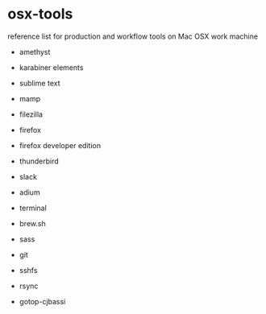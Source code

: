 # osx-tools
reference list for production and workflow tools on Mac OSX work machine


- amethyst
- karabiner elements
- sublime text
- mamp
- filezilla
- firefox
- firefox developer edition
- thunderbird
- slack
- adium

- terminal
- brew.sh
- sass
- git
- sshfs
- rsync
- gotop-cjbassi
